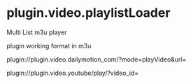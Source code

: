 # plugin.video.playlistLoader
Multi List m3u player


plugin working format in m3u

plugin://plugin.video.dailymotion_com/?mode=playVideo&url=

plugin://plugin.video.youtube/play/?video_id=
